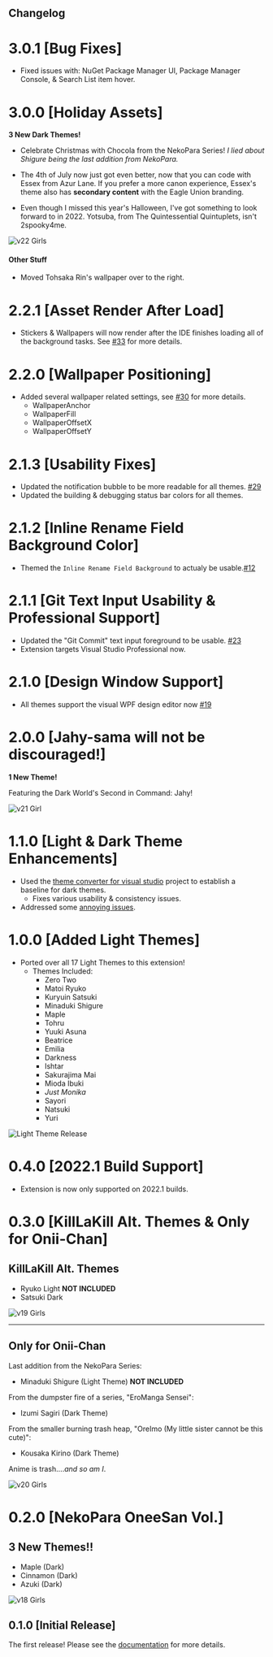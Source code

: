 Changelog
---

# 3.0.1 [Bug Fixes]

- Fixed issues with: NuGet Package Manager UI, Package Manager Console, & Search List item hover.

# 3.0.0 [Holiday Assets]

**3 New Dark Themes!**
 
- Celebrate Christmas with Chocola from the NekoPara Series!
_I lied about Shigure being the last addition from NekoPara._

- The 4th of July now just got even better, now that you can code with Essex from Azur Lane.
If you prefer a more canon experience, Essex's theme also has **secondary content** with the Eagle Union branding.

- Even though I missed this year's Halloween, I've got something to look forward to in 2022.
Yotsuba, from The Quintessential Quintuplets, isn't 2spooky4me.


![v22 Girls](https://doki.assets.unthrottled.io/misc/v22_girls.png)

#### Other Stuff

- Moved Tohsaka Rin's wallpaper over to the right.

# 2.2.1 [Asset Render After Load]

- Stickers & Wallpapers will now render after the IDE finishes loading all of the background tasks. See [#33](https://github.com/doki-theme/doki-theme-visualstudio/pull/33) for more details.

# 2.2.0 [Wallpaper Positioning]

- Added several wallpaper related settings, see [#30](https://github.com/doki-theme/doki-theme-visualstudio/pull/30) for more details.
  - WallpaperAnchor
  - WallpaperFill
  - WallpaperOffsetX
  - WallpaperOffsetY

# 2.1.3 [Usability Fixes]

- Updated the notification bubble to be more readable for all themes. [#29](https://github.com/doki-theme/doki-theme-visualstudio/issues/29)
- Updated the building & debugging status bar colors for all themes.

# 2.1.2 [Inline Rename Field Background Color]

- Themed the `Inline Rename Field Background` to actualy be usable.[#12](https://github.com/doki-theme/doki-theme-visualstudio/issues/12)

# 2.1.1 [Git Text Input Usability & Professional Support]

- Updated the "Git Commit" text input foreground to be usable. [#23](https://github.com/doki-theme/doki-theme-visualstudio/issues/23)
- Extension targets Visual Studio Professional now.

# 2.1.0 [Design Window Support]

- All themes support the visual WPF design editor now [#19](https://github.com/doki-theme/doki-theme-visualstudio/issues/19) 

# 2.0.0 [Jahy-sama will not be discouraged!]

**1 New Theme!**

Featuring the Dark World's Second in Command: Jahy!

![v21 Girl](https://doki.assets.unthrottled.io/misc/v21_girl.png)

# 1.1.0 [Light & Dark Theme Enhancements]

- Used the [theme converter for visual studio](https://github.com/microsoft/theme-converter-for-vs) project to establish a baseline for dark themes.
  - Fixes various usability & consistency issues.
- Addressed some [annoying issues](https://github.com/doki-theme/doki-theme-visualstudio/issues/12).

# 1.0.0 [Added Light Themes]

- Ported over all 17 Light Themes to this extension!
  - Themes Included:
    - Zero Two
    - Matoi Ryuko
    - Kuryuin Satsuki
    - Minaduki Shigure
    - Maple
    - Tohru
    - Yuuki Asuna
    - Beatrice
    - Emilia
    - Darkness
    - Ishtar
    - Sakurajima Mai
    - Mioda Ibuki
    - _Just Monika_
    - Sayori
    - Natsuki
    - Yuri


![Light Theme Release](https://doki.assets.unthrottled.io/misc/visual_studio_light_release.png)

# 0.4.0 [2022.1 Build Support]

- Extension is now only supported on 2022.1 builds.

# 0.3.0 [KillLaKill Alt. Themes & Only for Onii-Chan]

## KillLaKill Alt. Themes

- Ryuko Light **NOT INCLUDED**
- Satsuki Dark

![v19 Girls](https://doki.assets.unthrottled.io/misc/v19_girls.png)

---

## Only for Onii-Chan

Last addition from the NekoPara Series:

- Minaduki Shigure (Light Theme) **NOT INCLUDED**

From the dumpster fire of a series, "EroManga Sensei":

- Izumi Sagiri (Dark Theme)

From the smaller burning trash heap, "OreImo (My little sister cannot be this cute)":

- Kousaka Kirino (Dark Theme)

Anime is trash...._and so am I_.

![v20 Girls](https://doki.assets.unthrottled.io/misc/v20_girls.png)

# 0.2.0 [NekoPara OneeSan Vol.]

## 3 New Themes!!

- Maple (Dark)
- Cinnamon (Dark)
- Azuki (Dark)

![v18 Girls](https://doki.assets.unthrottled.io/misc/v18_girls.png)

## 0.1.0 [Initial Release]

The first release!
Please see the [documentation](README.md) for more details.
